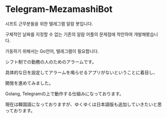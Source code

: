# Telegram-MezamashiBot

시프트 근무분들을 위한 텔레그램 알람 봇입니다.

구체적인 날짜를 지정할 수 없는 기존의 알람 어플의 문제점에 착안하여 개발해봤습니다.

가동하기 위해서는 Go언어, 텔레그램이 필요합니다.



シフト制での勤務の人のためのアラームです。

具体的な日を設定してアラームを鳴らせるアプリがないということに着目し、

開発を進めてみました。

Golang, Telegramの上で動作する仕組みになっております。

現在は韓国語になっておりますが、ゆくゆくは日本語版も追加していきたいと思っております。
